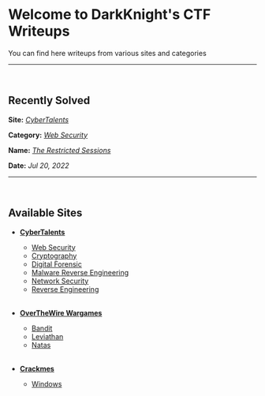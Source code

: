 # Welcome to DarkKnight's CTF Writeups
You can find here writeups from various sites and categories

______________________________________________________
<br>

## Recently Solved
**Site:** [*CyberTalents*](/ctf-writeups/CyberTalents)

**Category:** [*Web Security*](/ctf-writeups/CyberTalents/Web_Security)

**Name:** [*The Restricted Sessions*](/ctf-writeups/CyberTalents/Web_Security/the-restricted-sessions)

**Date:** *Jul 20, 2022*

______________________________________________________
<br>


## Available Sites
- [**CyberTalents**](/ctf-writeups/CyberTalents)
  - [Web Security](/ctf-writeups/CyberTalents/Web_Security)
  - [Cryptography](/ctf-writeups/CyberTalents/Cryptography)
  - [Digital Forensic](/ctf-writeups/CyberTalents/Digital_Forensic)
  - [Malware Reverse Engineering](/ctf-writeups/CyberTalents/Malware_Reverse_Engineering)
  - [Network Security](/ctf-writeups/CyberTalents/Network_Security)
  - [Reverse Engineering](/ctf-writeups/CyberTalents/Reverse_Engineering)
<br><br>

- [**OverTheWire Wargames**](/ctf-writeups/Wargames)
  - [Bandit](/ctf-writeups/Wargames/Bandit) 
  - [Leviathan](/ctf-writeups/Wargames/Leviathan)
  - [Natas](/ctf-writeups/Wargames/Natas)
<br><br>

- [**Crackmes**](/ctf-writeups/Crackmes)
  - [Windows](/ctf-writeups/Crackmes/Windows)


